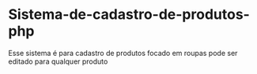 # Sistema-de-cadastro-de-produtos-php
Esse sistema é para cadastro de produtos focado em roupas pode ser editado para qualquer produto 
